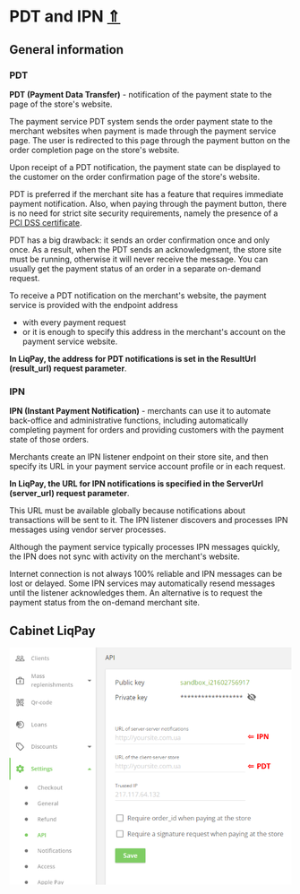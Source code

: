 # PDT and IPN  [⇑](index.md)

## General information

### PDT

**PDT (Payment Data Transfer)** - notification of the payment state to the page of the store's website.

The payment service PDT system sends the order payment state to the merchant websites when payment is made through the payment service page. The user is redirected to this page through the payment button on the order completion page on the store's website.

Upon receipt of a PDT notification, the payment state can be displayed to the customer on the order confirmation page of the store's website.

PDT is preferred if the merchant site has a feature that requires immediate payment notification. Also, when paying through the payment button, there is no need for strict site security requirements, namely the presence of a [PCI DSS certificate](https://en.wikipedia.org/wiki/PCI_DSS).

PDT has a big drawback: it sends an order confirmation once and only once. As a result, when the PDT sends an acknowledgment, the store site must be running, otherwise it will never receive the message. You can usually get the payment status of an order in a separate on-demand request.

To receive a PDT notification on the merchant's website, the payment service is provided with the endpoint address

- with every payment request
- or it is enough to specify this address in the merchant's account on the payment service website.

**In LiqPay, the address for PDT notifications is set in the ResultUrl (result_url) request parameter**.

### IPN

**IPN (Instant Payment Notification)** - merchants can use it to automate back-office and administrative functions, including automatically completing payment for orders and providing customers with the payment state of those orders.

Merchants create an IPN listener endpoint on their store site,
and then specify its URL in your payment service account profile or in each request.

**In LiqPay, the URL for IPN notifications is specified in the ServerUrl (server_url) request parameter**.

This URL must be available globally because notifications about transactions will be sent to it. The IPN listener discovers and processes IPN messages using vendor server processes.

Although the payment service typically processes IPN messages quickly, the IPN does not sync with activity on the merchant's website.

Internet connection is not always 100% reliable and IPN messages can be lost or delayed. Some IPN services may automatically resend messages until the listener acknowledges them.
An alternative is to request the payment status from the on-demand merchant site.

## Cabinet LiqPay

![LiqPay Cabinet - API](img/liqpay.cabinet.api.en.png)
